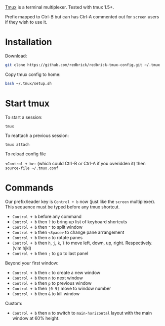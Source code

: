 [Tmux](http://tmux.sourceforge.net/) is a terminal multiplexer. Tested with tmux 1.5+.

Prefix mapped to Ctrl-B but can has Ctrl-A commented out for `screen` users if they wish to use it.

# Installation
  Download:

```bash
git clone https://github.com/redbrick/redbrick-tmux-config.git ~/.tmux
```

  Copy tmux config to home:

```bash
bash ~/.tmux/setup.sh
```
# Start tmux
To start a session:

`tmux`

To reattach a previous session:

`tmux attach`

To reload config file

`<Control + b>:` (which could Ctrl-B or Ctrl-A if you overidden it) then `source-file ~/.tmux.conf`

# Commands
Our prefix/leader key is `Control + b` now (just like the `screen` multiplexer). This sequence must be typed before any tmux shortcut.
- `Control + b` before any command
- `Control + b` then `?` to bring up list of keyboard shortcuts
- `Control + b` then `"` to split window
- `Control + b` then `<Space>` to change pane arrangement
- `Control + b` then `o` to rotate panes
- `Control + b` then `h`, `j`, `k`, `l` to move left, down, up, right. Respectively. (vim hjkl)
- `Control + b` then `;` to go to last panel

Beyond your first window:
- `Control + b` then `c` to create a new window
- `Control + b` then `n` to next window
- `Control + b` then `p` to previous window
- `Control + b` then `[0-9]` move to window number
- `Control + b` then `&` to kill window

Custom:
- `Control + b` then `m` to switch to `main-horizontal` layout with the main window at 60% height.
